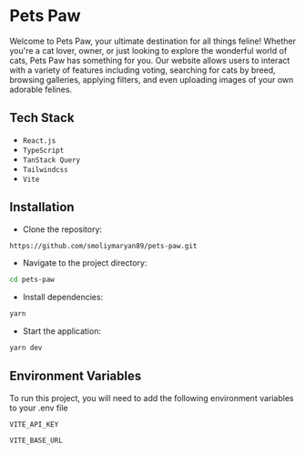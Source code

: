 # Pets Paw

Welcome to Pets Paw, your ultimate destination for all things feline! Whether you're a cat lover, owner, or just looking to explore the wonderful world of cats, Pets Paw has something for you. Our website allows users to interact with a variety of features including voting, searching for cats by breed, browsing galleries, applying filters, and even uploading images of your own adorable felines.

## Tech Stack

- `React.js`
- `TypeScript`
- `TanStack Query`
- `Tailwindcss`
- `Vite`

## Installation

- Clone the repository:

```bash
https://github.com/smoliymaryan89/pets-paw.git
```

- Navigate to the project directory:

```bash
cd pets-paw
```

- Install dependencies:

```bash
yarn
```

- Start the application:

```bash
yarn dev
```

## Environment Variables

To run this project, you will need to add the following environment variables to your .env file

`VITE_API_KEY`

`VITE_BASE_URL`
